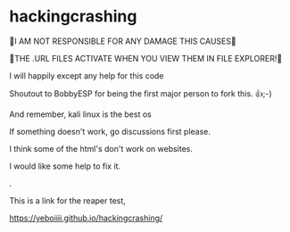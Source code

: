 # hackingcrashing
🛑I AM NOT RESPONSIBLE FOR ANY DAMAGE THIS CAUSES🛑

🛑THE .URL FILES ACTIVATE WHEN YOU VIEW THEM IN FILE EXPLORER!🛑

I will happily except any help for this code

Shoutout to BobbyESP for being the first major person to fork this. 👍;-)

And remember, kali linux is the best os

If something doesn't work, go discussions first please.

I think some of the html's don't work on websites.
  
I would like some help to fix it.

.

This is a link for the reaper test,

https://yeboiiii.github.io/hackingcrashing/

